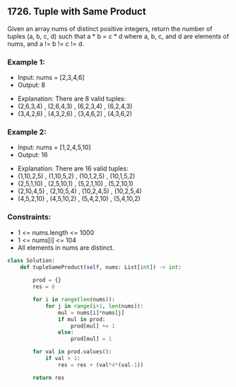 ## 1726. Tuple with Same Product
Given an array nums of distinct positive integers, return the number of tuples (a, b, c, d) such that a * b = c * d where a, b, c, and d are elements of nums, and a != b != c != d.

### Example 1:
- Input: nums = [2,3,4,6]
- Output: 8
* Explanation: There are 8 valid tuples:
* (2,6,3,4) , (2,6,4,3) , (6,2,3,4) , (6,2,4,3)
* (3,4,2,6) , (4,3,2,6) , (3,4,6,2) , (4,3,6,2)

### Example 2:
- Input: nums = [1,2,4,5,10]
- Output: 16
* Explanation: There are 16 valid tuples:
* (1,10,2,5) , (1,10,5,2) , (10,1,2,5) , (10,1,5,2)
* (2,5,1,10) , (2,5,10,1) , (5,2,1,10) , (5,2,10,1)
* (2,10,4,5) , (2,10,5,4) , (10,2,4,5) , (10,2,5,4)
* (4,5,2,10) , (4,5,10,2) , (5,4,2,10) , (5,4,10,2)
 

### Constraints:
* 1 <= nums.length <= 1000
* 1 <= nums[i] <= 104
* All elements in nums are distinct.

```Python []
class Solution:
    def tupleSameProduct(self, nums: List[int]) -> int:
        
        prod = {}
        res = 0

        for i in range(len(nums)):
            for j in range(i+1, len(nums)):
                mul = nums[i]*nums[j]
                if mul in prod:
                    prod[mul] += 1
                else:
                    prod[mul] = 1

        for val in prod.values():
            if val > 1:
                res = res + (val*4*(val-1))

        return res
```
